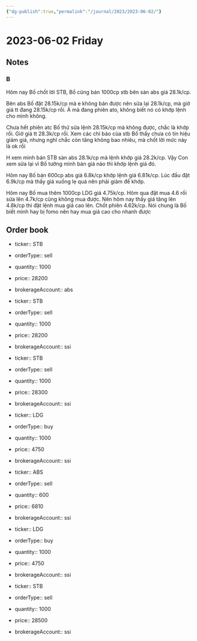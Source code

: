 ```yaml
---
{"dg-publish":true,"permalink":"/journal/2023/2023-06-02/"}
---
```


# 2023-06-02 Friday

## Notes

### B

Hôm nay Bố chốt lời STB, Bố cũng bán 1000cp stb bên sàn abs giá 28.1k/cp.

Bên abs Bố đặt 28.15k/cp mà e không bán được nên sửa lại 28.1k/cp, mà giờ giá tt đang 28.15k/cp rồi. À mà đang phiên ato, không biết nó có khớp lệnh cho mình không.

Chưa hết phiên atc Bố thử sửa lệnh 28.15k/cp mà không được, chắc là khớp rồi. Giờ giá tt 28.3k/cp rồi.
Xem các chỉ báo của stb Bố thấy chưa có tín hiệu giảm giá, nhưng nghĩ chắc còn tăng không bao nhiêu, mà chốt lời mức này là ok rồi

H xem mình bán STB sàn abs 28.1k/cp mà lệnh khớp giá 28.2k/cp. Vậy Con xem sửa lại vì Bố tưởng mình bán giá nào thì khớp lệnh giá đó.

Hôm nay Bố bán 600cp abs giá 6.8k/cp khớp lệnh giá 6.81k/cp. Lúc đầu đặt 6.9k/cp mà thấy giá xuống lẹ quá nên phải giảm để khớp.

Hôm nay Bố mua thêm 1000cp LDG giá 4.75k/cp. Hôm qua đặt mua 4.6 rồi sửa lên 4.7k/cp cũng không mua được. Nên hôm nay thấy giá tăng lên 4.8k/cp thì đặt lệnh mua giá cao lên. Chốt phiên 4.62k/cp.
Nói chung là Bố biết mình hay bị fomo nên hay mua giá cao cho nhanh được



## Order book

- ticker:: STB
- orderType:: sell
- quantity:: 1000
- price:: 28200
- brokerageAccount:: abs

- ticker:: STB
- orderType:: sell
- quantity:: 1000
- price:: 28200
- brokerageAccount:: ssi

- ticker:: STB
- orderType:: sell
- quantity:: 1000
- price:: 28300
- brokerageAccount:: ssi

- ticker:: LDG
- orderType:: buy
- quantity:: 1000
- price:: 4750
- brokerageAccount:: ssi

- ticker:: ABS
- orderType:: sell
- quantity:: 600
- price:: 6810
- brokerageAccount:: ssi

- ticker:: LDG
- orderType:: buy
- quantity:: 1000
- price:: 4750
- brokerageAccount:: ssi

- ticker:: STB
- orderType:: sell
- quantity:: 1000
- price:: 28500
- brokerageAccount:: ssi
